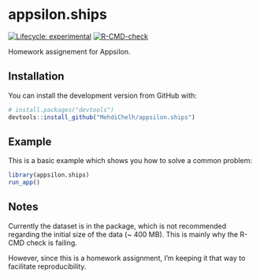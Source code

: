 
<!-- README.md is generated from README.Rmd. Please edit that file -->

# appsilon.ships

<!-- badges: start -->

[![Lifecycle:
experimental](https://img.shields.io/badge/lifecycle-experimental-orange.svg)](https://lifecycle.r-lib.org/articles/stages.html#experimental)
[![R-CMD-check](https://github.com/MehdiChelh/appsilon.ships/workflows/R-CMD-check/badge.svg)](https://github.com/MehdiChelh/appsilon.ships/actions)
<!-- badges: end -->

Homework assignement for Appsilon.

## Installation

You can install the development version from GitHub with:

``` r
# install.packages("devtools")
devtools::install_github("MehdiChelh/appsilon.ships")
```

## Example

This is a basic example which shows you how to solve a common problem:

``` r
library(appsilon.ships)
run_app()
```

## Notes

Currently the dataset is in the package, which is not recommended
regarding the initial size of the data (\~ 400 MB). This is mainly why
the R-CMD check is failing.

However, since this is a homework assignment, I’m keeping it that way to
facilitate reproducibility.
